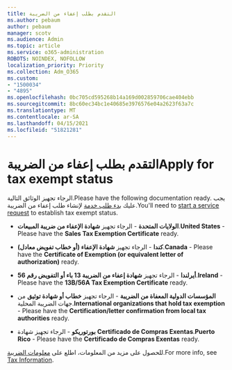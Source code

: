 ```yaml
---
title: التقدم بطلب إعفاء من الضريبة
ms.author: pebaum
author: pebaum
manager: scotv
ms.audience: Admin
ms.topic: article
ms.service: o365-administration
ROBOTS: NOINDEX, NOFOLLOW
localization_priority: Priority
ms.collection: Adm_O365
ms.custom:
- "1500034"
- "4895"
ms.openlocfilehash: 0bc705cd595268b14a169d002859706cae404ebb
ms.sourcegitcommit: 8bc60ec34bc1e40685e3976576e04a2623f63a7c
ms.translationtype: MT
ms.contentlocale: ar-SA
ms.lasthandoff: 04/15/2021
ms.locfileid: "51821281"
---
```

# <a name="apply-for-tax-exempt-status"></a><span data-ttu-id="4ef6a-102">التقدم بطلب إعفاء من الضريبة</span><span class="sxs-lookup"><span data-stu-id="4ef6a-102">Apply for tax exempt status</span></span>

<span data-ttu-id="4ef6a-103">الرجاء تجهيز الوثائق التالية.</span><span class="sxs-lookup"><span data-stu-id="4ef6a-103">Please have the following documentation ready.</span></span> <span data-ttu-id="4ef6a-104">يجب عليك [بدء طلب خدمة](https://docs.microsoft.com/microsoft-365/admin/contact-support-for-business-products) لإنشاء طلب إعفاء من الضريبة.</span><span class="sxs-lookup"><span data-stu-id="4ef6a-104">You'll need to [start a service request](https://docs.microsoft.com/microsoft-365/admin/contact-support-for-business-products) to establish tax exempt status.</span></span>

- <span data-ttu-id="4ef6a-105">**الولايات المتحدة** - الرجاء تجهيز **شهادة الإعفاء من ضريبة المبيعات**.</span><span class="sxs-lookup"><span data-stu-id="4ef6a-105">**United States** - Please have the **Sales Tax Exemption Certificate** ready.</span></span>

- <span data-ttu-id="4ef6a-106">**كندا** - الرجاء تجهيز **شهادة الإعفاء (أو خطاب تفويض معادل)**.</span><span class="sxs-lookup"><span data-stu-id="4ef6a-106">**Canada** - Please have the **Certificate of Exemption (or equivalent letter of authorization)** ready.</span></span>

- <span data-ttu-id="4ef6a-107">**أيرلندا** - الرجاء تجهيز **شهادة إعفاء من الضريبة 13 باء أو التفويض رقم 56**.</span><span class="sxs-lookup"><span data-stu-id="4ef6a-107">**Ireland** - Please have the **13B/56A Tax Exemption Certificate** ready.</span></span>

- <span data-ttu-id="4ef6a-108">**المؤسسات الدولية المعفاة من الضريبة** - الرجاء تجهيز **خطاب أو شهادة توثيق** من جهات الضريبة المحلية.</span><span class="sxs-lookup"><span data-stu-id="4ef6a-108">**International organizations that hold tax exemption** - Please have the **Certification/letter confirmation from local tax authorities** ready.</span></span>

- <span data-ttu-id="4ef6a-109">**بورتوريكو** - الرجاء تجهيز شهادة **Certificado de Compras Exentas**.</span><span class="sxs-lookup"><span data-stu-id="4ef6a-109">**Puerto Rico** - Please have the **Certificado de Compras Exentas** ready.</span></span>

<span data-ttu-id="4ef6a-110">للحصول على مزيد من المعلومات، اطلع على [معلومات الضريبة](https://docs.microsoft.com/microsoft-365/commerce/billing-and-payments/tax-information).</span><span class="sxs-lookup"><span data-stu-id="4ef6a-110">For more info, see [Tax Information](https://docs.microsoft.com/microsoft-365/commerce/billing-and-payments/tax-information).</span></span>
